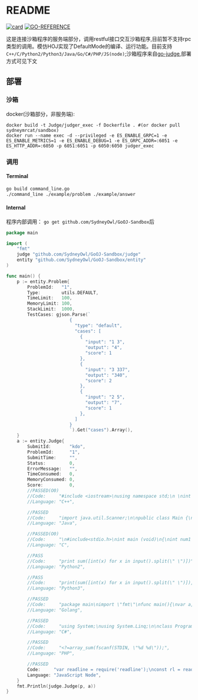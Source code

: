 # README
 [![card](https://goreportcard.com/badge/github.com/sydneyowl/GoOJ-Sandbox)](https://goreportcard.com/report/github.com/sydneyowl/GoOJ-Sandbox) [![GO-REFERENCE](https://pkg.go.dev/badge/github.com/sydneyowl/GoOJ-Sandbox.svg)](https://pkg.go.dev/github.com/SydneyOwl/GoOJ-Sandbox)


这是连接沙箱程序的服务端部分，调用restful接口交互沙箱程序,目前暂不支持rpc类型的调用。模仿HOJ实现了DefaultMode的编译、运行功能。目前支持`C++/C/Python2/Python3/Java/Go/C#/PHP/JS(node)`;沙箱程序来自[go-judge](https://github.com/criyle/go-judge),部署方式可见下文

## 部署

### 沙箱

docker(沙箱部分，非服务端):

```shell
docker build -t Judge/judger_exec -f Dockerfile . #(or docker pull sydneymrcat/sandbox)
docker run --name exec -d --privileged -e ES_ENABLE_GRPC=1 -e ES_ENABLE_METRICS=1 -e ES_ENABLE_DEBUG=1 -e ES_GRPC_ADDR=:6051 -e ES_HTTP_ADDR=:6050 -p 6051:6051 -p 6050:6050 judger_exec
```

### 调用

#### Terminal

```bash
go build command_line.go
./command_line ./example/problem ./example/answer
```

#### Internal

程序内部调用：
`go get github.com/SydneyOwl/GoOJ-Sandbox`后

```go
package main

import (
	"fmt"
	judge "github.com/SydneyOwl/GoOJ-Sandbox/judge"
	entity "github.com/SydneyOwl/GoOJ-Sandbox/entity"
)

func main() {
	p := entity.Problem{
		ProblemId:   "1",
		Type:        utils.DEFAULT,
		TimeLimit:   100,
		MemoryLimit: 100,
		StackLimit:  1000,
		TestCases: gjson.Parse(`
						{
						  "type": "default",
						  "cases": [
							{
							  "input": "1 3",
							  "output": "4",
							  "score": 1
							},
							{
							  "input": "3 337",
							  "output": "340",
							  "score": 2
							},
							{
							  "input": "2 5",
							  "output": "7",
							  "score": 1
							},
						  ]
						}
						`).Get("cases").Array(),
	}
	a := entity.Judge{
		SubmitId:       "kdo",
		ProblemId:      "1",
		SubmitTime:     "",
		Status:         0,
		ErrorMessage:   "",
		TimeConsumed:   0,
		MemoryConsumed: 0,
		Score:          0,
		//PASSED(O0)
		//Code:     "#include <iostream>\nusing namespace std;\n \nint main()\n{\n    int firstNumber, secondNumber, sumOfTwoNumbers;\n    \n     cin >> firstNumber >> secondNumber;\n \n    // 相加\n    sumOfTwoNumbers = firstNumber + secondNumber;\n \n    // 输出\n    cout << sumOfTwoNumbers;     \n \n    return 0;\n}",
		//Language: "C++",

		//PASSED
		//Code:     "import java.util.Scanner;\n\npublic class Main {\n    public static void main(String[] args) {\n        Scanner scanner = new Scanner(System.in);\n        while(scanner.hasNext()){\n            int a = scanner.nextInt();\n            int b = scanner.nextInt();\n            int ans = a + b;\n            System.out.print(ans);\n        }\n    }\n}\n",
		//Language: "Java",

		//PASSED(O0)
		//Code:     "\n#include<stdio.h>\nint main (void)\n{\nint num1 = 0;\n    int num2 = 0;\n scanf(\"%d%d\", &num1, &num2);printf(\"%d\",num1 + num2);\nreturn 0;\n}\n",
		//Language: "C",

		//PASS
		//Code:     "print sum([int(x) for x in input().split(\" \")])",
		//Language: "Python2",

		//PASS
		//Code:     "print(sum([int(x) for x in input().split(\" \")]),end=\"\")",
		//Language: "Python3",

		//PASSED
		//Code:     "package main\nimport \"fmt\"\nfunc main(){\nvar a,b int\nfmt.Scan(&a,&b)\nfmt.Print(a+b)}",
		//Language: "Golang",

		//PASSED
		//Code:     "using System;\nusing System.Linq;\n\nclass Program {\n    public static void Main(string[] args) {\n        Console.WriteLine(Console.ReadLine().Split().Select(int.Parse).Sum());\n    }\n}",
		//Language: "C#",

		//PASSED
		//Code:     "<?=array_sum(fscanf(STDIN, \"%d %d\"));",
		//Language: "PHP",

		//PASSED
		Code:     "var readline = require('readline');\nconst rl = readline.createInterface({\n        input: process.stdin,\n        output: process.stdout\n});\nrl.on('line', function(line){\n   var tokens = line.split(' ');\n    console.log(parseInt(tokens[0]) + parseInt(tokens[1]));\n});",
		Language: "JavaScript Node",
	}
	fmt.Println(judge.Judge(p, a))
}
```

